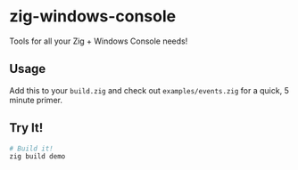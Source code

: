 # zig-windows-console

Tools for all your Zig + Windows Console needs!

## Usage

Add this to your `build.zig` and check out `examples/events.zig` for a quick, 5 minute primer.

## Try It!

```bash
# Build it!
zig build demo
```
